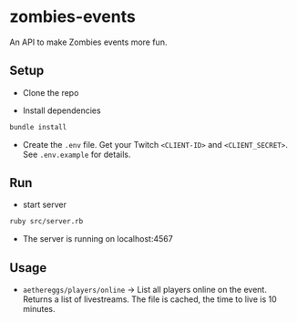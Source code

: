 # zombies-events
An API to make Zombies events more fun.

## Setup

- Clone the repo

- Install dependencies
```sh
bundle install
```

- Create the `.env` file. Get your Twitch `<CLIENT-ID>` and `<CLIENT_SECRET>`. See `.env.example` for details.

## Run

- start server
```sh
ruby src/server.rb
```

- The server is running on localhost:4567

## Usage

- `aethereggs/players/online` -> List all players online on the event. Returns a list of livestreams. The file is cached, the time to live is 10 minutes.
